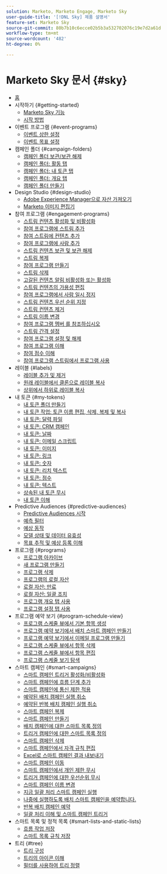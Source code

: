 ```yaml
---
solution: Marketo, Marketo Engage, Marketo Sky
user-guide-title: '[!DNL Sky] 제품 설명서'
feature-set: Marketo Sky
source-git-commit: 80b7b10c6ecce02b5b3a532702076c19e7d2a61d
workflow-type: tm+mt
source-wordcount: '482'
ht-degree: 0%

---
```



# Marketo Sky 문서 {#sky}

+ [홈](home.md)
+ 시작하기 {#getting-started}
   + [Marketo Sky 기능](marketo-sky-features.md)
   + [시작 방법](how-to-enable-roles-for-marketo-sky.md)
+ 이벤트 프로그램 {#event-programs}
   + [이벤트 상한 설정](setting-an-event-cap.md)
   + [이벤트 목표 설정](setting-event-goals.md)
+ 캠페인 폴더 {#campaign-folders}
   + [캠페인 폴더 보관/보관 해제](archive-unarchive-a-campaign-folder.md)
   + [캠페인 폴더: 활동 탭](campaign-folder-activities-tab.md)
   + [캠페인 폴더: 내 토큰 탭](campaign-folder-my-tokens-tab.md)
   + [캠페인 폴더: 개요 탭](campaign-folder-overview-tab.md)
   + [캠페인 폴더 만들기](create-a-campaign-folder.md)
+ Design Studio {#design-studio}
   + [Adobe Experience Manager으로 자산 가져오기](importing-assets-with-adobe-experience-manager.md)
   + [Marketo 이미지 편집기](marketo-image-editor.md)
+ 참여 프로그램 {#engagement-programs}
   + [스트림 컨텐츠 활성화 및 비활성화](activate-and-deactivate-stream-content.md)
   + [참여 프로그램에 스트림 추가](add-a-stream-to-an-engagement-program.md)
   + [참여 스트림에 컨텐츠 추가](add-content-to-an-engagement-stream.md)
   + [참여 프로그램에 사람 추가](add-people-to-an-engagement-program.md)
   + [스트림 컨텐츠 보관 및 보관 해제](archive-and-unarchive-stream-content.md)
   + [스트림 복제](clone-a-stream.md)
   + [참여 프로그램 만들기](create-an-engagement-program.md)
   + [스트림 삭제](delete-a-stream.md)
   + [고갈된 컨텐츠 알림 비활성화 또는 활성화](disable-or-enable-exhausted-content-notifications.md)
   + [스트림 컨텐츠의 가용성 편집](edit-availability-of-stream-content.md)
   + [참여 프로그램에서 사람 일시 정지](pause-people-in-an-engagement-program.md)
   + [스트림 컨텐츠 우선 순위 지정](prioritize-stream-content.md)
   + [스트림 컨텐츠 제거](remove-stream-content.md)
   + [스트림 이름 변경](rename-a-stream.md)
   + [참여 프로그램 멤버 를 참조하십시오](see-members-of-an-engagement-program.md)
   + [스트림 간격 설정](set-stream-cadence.md)
   + [참여 프로그램 설정 및 해제](turn-an-engagement-program-on-and-off.md)
   + [참여 프로그램 이해](understanding-engagement-programs.md)
   + [참여 점수 이해](understanding-the-engagement-score.md)
   + [참여 프로그램 스트림에서 프로그램 사용](using-a-program-in-an-engagement-program-stream.md)
+ 레이블 {#labels}
   + [레이블 추가 및 제거](add-and-remove-labels.md)
   + [원래 레이블에서 클론으로 레이블 복사](copy-labels-from-original-to-clone.md)
   + [상위에서 하위로 레이블 복사](copy-labels-from-parent-to-child.md)
+ 내 토큰 {#my-tokens}
   + [내 토큰 폴더 만들기](create-my-token-folders.md)
   + [내 토큰 작업: 토큰 이름 편집, 삭제, 복제 및 복사](my-token-actions-edit-delete-clone-and-copy-token-names.md)
   + [내 토큰: 달력 파일](my-token-calendar-file.md)
   + [내 토큰: CRM 캠페인](my-token-crm-campaign.md)
   + [내 토큰: 날짜](my-token-date.md)
   + [내 토큰: 이메일 스크립트](my-token-email-script.md)
   + [내 토큰: 이미지](my-token-image.md)
   + [내 토큰: 링크](my-token-link.md)
   + [내 토큰: 숫자](my-token-number.md)
   + [내 토큰: 리치 텍스트](my-token-rich-text.md)
   + [내 토큰: 점수](my-token-score.md)
   + [내 토큰: 텍스트](my-token-text.md)
   + [상속된 내 토큰 무시](override-an-inherited-my-token.md)
   + [내 토큰 이해](understanding-my-tokens.md)
+ Predictive Audiences {#predictive-audiences}
   + [Predictive Audiences 시작](getting-started-with-predictive-audiences.md)
   + [예측 필터](predictive-filters.md)
   + [예상 동작](expected-behavior.md)
   + [모델 상태 및 데이터 유효성](model-health-and-data-validity.md)
   + [목표 추적 및 예상 등록 이해](understanding-goal-tracking-and-projected-registrations.md)
+ 프로그램 {#programs}
   + [프로그램 아카이브](archive-a-program.md)
   + [새 프로그램 만들기](create-a-new-program.md)
   + [프로그램 삭제](delete-a-program.md)
   + [프로그램의 로컬 자산](local-assets-in-a-program.md)
   + [로컬 자산: 만료](local-assets-expiration.md)
   + [로컬 자산: 일괄 조치](local-assets-mass-actions.md)
   + [프로그램 개요 탭 사용](using-the-program-overview-tab.md)
   + [프로그램 설정 탭 사용](using-the-program-setup-tab.md)
+ 프로그램 예약 보기 {#program-schedule-view}
   + [프로그램 스케줄 뷰에서 기본 항목 생성](create-a-basic-entry-in-program-schedule-view.md)
   + [프로그램 예약 보기에서 배치 스마트 캠페인 만들기](create-a-batch-smart-campaign-in-program-schedule-view.md)
   + [프로그램 예약 보기에서 이메일 프로그램 만들기](create-an-email-program-in-program-schedule-view.md)
   + [프로그램 스케줄 뷰에서 항목 삭제](delete-an-entry-in-program-schedule-view.md)
   + [프로그램 스케줄 뷰에서 항목 편집](edit-an-entry-in-program-schedule-view.md)
   + [프로그램 스케줄 보기 탐색](navigating-program-schedule-view.md)
+ 스마트 캠페인 {#smart-campaigns}
   + [스마트 캠페인 트리거 활성화/비활성화](activate-deactivate-a-trigger-smart-campaign.md)
   + [스마트 캠페인에 흐름 단계 추가](add-a-flow-step-to-a-smart-campaign.md)
   + [스마트 캠페인에 통신 제한 적용](apply-communication-limits-to-a-smart-campaign.md)
   + [예약된 배치 캠페인 실행 취소](cancel-a-scheduled-batch-campaign-run.md)
   + [예약된 반복 배치 캠페인 실행 취소](cancel-a-scheduled-recurring-batch-campaign-run.md)
   + [스마트 캠페인 복제](clone-a-smart-campaign.md)
   + [스마트 캠페인 만들기](create-a-smart-campaign.md)
   + [배치 캠페인에 대한 스마트 목록 정의](define-a-smart-list-for-a-batch-campaign.md)
   + [트리거 캠페인에 대한 스마트 목록 정의](define-a-smart-list-for-a-trigger-campaign.md)
   + [스마트 캠페인 삭제](delete-a-smart-campaign.md)
   + [스마트 캠페인에서 자격 규칙 편집](edit-qualification-rules-in-a-smart-campaign.md)
   + [Excel로 스마트 캠페인 결과 내보내기](export-smart-campaign-results-to-excel.md)
   + [스마트 캠페인 이동](move-a-smart-campaign.md)
   + [스마트 캠페인에서 개인 제한 무시](override-person-restrictions-in-a-smart-campaign.md)
   + [트리거 캠페인에 대한 우선순위 무시](priority-override-for-trigger-campaigns.md)
   + [스마트 캠페인 이름 변경](rename-a-smart-campaign.md)
   + [지금 일괄 처리 스마트 캠페인 실행](run-a-batch-smart-campaign-now.md)
   + [나중에 실행하도록 배치 스마트 캠페인을 예약합니다.](schedule-a-batch-smart-campaign-to-run-later.md)
   + [반복 배치 캠페인 예약](schedule-a-recurring-batch-campaign.md)
   + [일괄 처리 이해 및 스마트 캠페인 트리거](understanding-batch-and-trigger-smart-campaigns.md)
+ 스마트 목록 및 정적 목록 {#smart-lists-and-static-lists}
   + [흐름 작업 저장](save-flow-actions.md)
   + [스마트 목록 규칙 저장](save-smart-list-rules.md)
+ 트리 {#tree}
   + [트리 구성](configuring-the-tree.md)
   + [트리의 아이콘 이해](understanding-icons-in-the-tree.md)
   + [필터를 사용하여 트리 정렬](use-filters-to-sort-the-tree.md)

